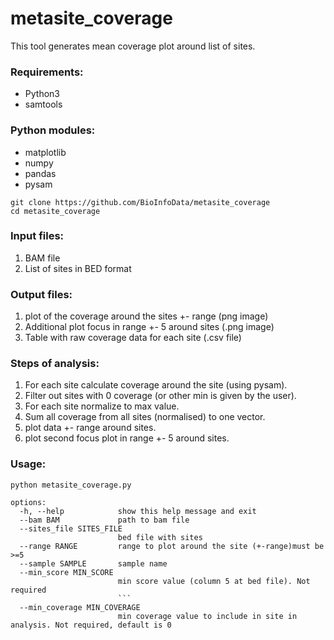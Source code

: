 # metasite_coverage


This tool generates mean coverage plot around list of sites.

### Requirements:

* Python3
* samtools


### Python modules:

* matplotlib
* numpy
* pandas
* pysam

```
git clone https://github.com/BioInfoData/metasite_coverage
cd metasite_coverage

```

### Input files:
1. BAM file
2. List of sites in BED format


### Output files:
1. plot of the coverage around the sites +- range (png image)
2. Additional plot focus in range +- 5 around sites (.png image)
3. Table with raw coverage data for each site (.csv file)

### Steps of analysis:
1. For each site calculate coverage around the site (using pysam).
2. Filter out sites with 0 coverage (or other min is given by the user).
3. For each site normalize to max value.
4. Sum all coverage from all sites (normalised) to one vector.
4. plot data +- range around sites.
5. plot second  focus plot in range +- 5 around sites.


### Usage:

```
python metasite_coverage.py

options:                                                                                                                                              
  -h, --help            show this help message and exit                                                                                               
  --bam BAM             path to bam file                                                                                                              
  --sites_file SITES_FILE                                                                                                                             
                        bed file with sites                                                                                                           
  --range RANGE         range to plot around the site (+-range)must be >=5                                                                            
  --sample SAMPLE       sample name
  --min_score MIN_SCORE
                        min score value (column 5 at bed file). Not required
                        ```
  --min_coverage MIN_COVERAGE
                        min coverage value to include in site in analysis. Not required, default is 0
```
